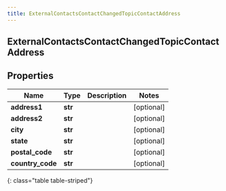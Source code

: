 ```yaml
---
title: ExternalContactsContactChangedTopicContactAddress
---
```

## ExternalContactsContactChangedTopicContactAddress

## Properties

|Name | Type | Description | Notes|
|------------ | ------------- | ------------- | -------------|
| **address1** | **str** |  | [optional] |
| **address2** | **str** |  | [optional] |
| **city** | **str** |  | [optional] |
| **state** | **str** |  | [optional] |
| **postal_code** | **str** |  | [optional] |
| **country_code** | **str** |  | [optional] |
{: class="table table-striped"}


